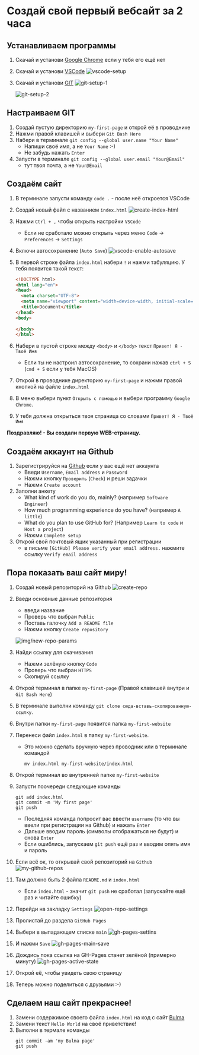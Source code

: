 # Создай свой первый вебсайт за 2 часа

## Устанавливаем программы
1. Скачай и установи [Google Chrome](https://www.google.com/chrome/) если у тебя его ещё нет
1. Скачай и установи [VSCode](https://code.visualstudio.com/)
    ![vscode-setup](img/vscode-setup.png)

1. Скачай и установи [GIT](https://git-scm.com/)
    ![git-setup-1](img/git-setup-1.png)
    
    ![git-setup-2](img/git-setup-2.png)
    
## Настраиваем GIT
1. Создай пустую директорию `my-first-page` и открой её в проводнике
1. Нажми правой клавишей и выбери `Git Bash Here`
1. Набери в терминале `git config --global user.name "Your Name"`
    - Напиши своё имя, а не `Your Name` :-)
    - Не забудь нажать `Enter`
1. Запусти в терминале `git config --global user.email "Your@Email"`
    - тут твоя почта, а не `Your@Email`

## Создаём сайт 
1. В терминале запусти команду `code .` - после неё откроется VSCode
1. Создай новый файл с названием `index.html`
    ![create-index-html](img/create-index-html.png)

1. Нажми `Ctrl + ,` чтобы открыть настройки `VSCode`
    - Если не сработало можно открыть через меню `Code` -> `Preferences` -> `Settings`
1. Включи автосохранение (`Auto Save`)
    ![vscode-enable-autosave](img/vscode-enable-autosave.png)
1. В первой строке файла `index.html` набери `!` и нажми табуляцию. У тебя появится такой текст:
    ```html
    <!DOCTYPE html>
    <html lang="en">
    <head>
      <meta charset="UTF-8">
      <meta name="viewport" content="width=device-width, initial-scale=1.0">
      <title>Document</title>
    </head>
    <body>
      
    </body>
    </html>
    ```
1. Набери в пустой строке между `<body>` и `</body>` текст `Привет! Я - Твоё Имя`
    - Если ты не настроил автосохранение, то сохрани нажав `ctrl + S` (`cmd + S` если у тебя MacOS)
1. Открой в проводнике директорию `my-first-page` и нажми правой кнопкой на файле `index.html`
1. В меню выбери пункт `Открыть с помощью` и выбери программу `Google Chrome`.
1. У тебя должна открыться твоя страница со словами `Привет! Я - Твоё Имя`

**Поздравляю! - Вы создали первую WEB-страницу.**

## Создаём аккаунт на Github
1. Зарегистрируйся на [Github](https://github.com/join) если у вас ещё нет аккаунта
    - Введи `Username`, `Email address` и `Password`
    - Нажми кнопку `Проверить` (`Check`) и реши задачки 
    - Нажми `Create account`
1. Заполни анкету 
    - What kind of work do you do, mainly? (например `Software Engineer`)
    - How much programming experience do you have? (например `A little`)
    - What do you plan to use GitHub for? (Например `Learn to code` и `Host a project`)
    - Нажми `Complete setup`
1. Открой свой почтовый ящик указанный при регистрации 
    - в письме `[GitHub] Please verify your email address.` нажмите ссылку `Verify email address`

## Пора показать ваш сайт миру!
1. Создай новый репозиторий на Github
    ![create-repo](img/create-repo.png)

1. Введи основные данные репозитория
    - введи название
    - Проверь что выбран `Public`
    - Поставь галочку `Add a README file`
    - Нажми кнопку `Create repository`
    
    ![img/new-repo-params](img/new-repo-params.png)

1. Найди ссылку для скачивания  
    - Нажми зелёную кнопку `Code`
    - Проверь что выбран `HTTPS`
    - Скопируй ссылку

1. Открой терминал в папке `my-first-page` (Правой клавишей внутри и `Git Bash Here`)
1. В терминале выполни команду `git clone сюда-вставь-скопированную-ссылку`.
1. Внутри папки `my-first-page` появится папка `my-first-website`
1. Перенеси файл `index.html` в папку `my-first-website`. 
    - Это можно сделать вручную через проводник или в терминале командой
        ```
        mv index.html my-first-website/index.html
        ```
1. Открой терминал во внутренней папке `my-first-website`
1. Запусти поочереди следующие команды
    ```
    git add index.html
    git commit -m 'My first page'
    git push
    ```
    - Последняя команда попросит вас ввести `username` (то что вы ввели при регистрации на Github) и нажать `Enter`
    - Дальше вводим пароль (символы отображаться не будут) и снова `Enter`
    - Если ошиблись, запускаем `git push` ещё раз и вводим опять имя и пароль
1. Если всё ок, то открывай свой репозиторий на `Github`
    ![my-github-repos](img/my-github-repos.png)
1. Там должно быть 2 файла `README.md` и `index.html`
    - Если `index.html` - значит `git push` не сработал (запускайте ещё раз и читайте ошибку)
1. Перейди на закладку `Settings`
    ![open-repo-settings](img/open-repo-settings.png)
1. Пролистай до раздела `GitHub Pages`
1. Выбери в выпадающем списке `main`
    ![gh-pages-settins](img/gh-pages-settins.png)
1. И нажми `Save`
    ![gh-pages-main-save](img/gh-pages-main-save.png)
1. Дождись пока ссылка на GH-Pages станет зелёной (примерно минуту)
    ![gh-pages-active-state](img/gh-pages-active-state.png)
1. Открой её, чтобы увидеть свою страницу
1. Теперь можно поделиться с друзьями :-)

## Сделаем наш сайт прекраснее!
1. Замени содержимое своего файла `index.html` на код с сайт [Bulma](https://bulma.io/documentation/overview/start/#starter-template)
1. Замени текст `Hello World` на своё приветствие!
1. Выполни в термале команды
    ```
    git commit -am 'my Bulma page'
    git push
    ```
